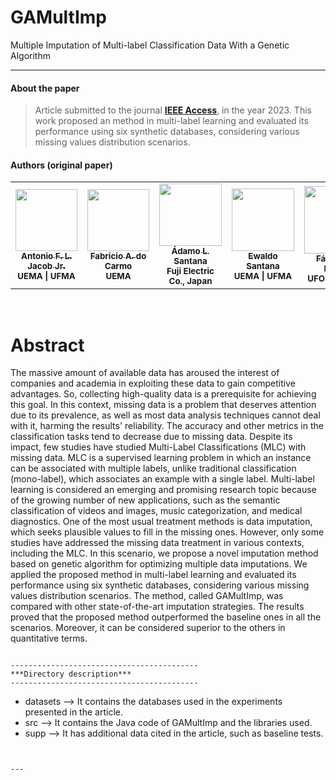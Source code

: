 # GAMultImp
Multiple Imputation of Multi-label Classification Data With a Genetic Algorithm

***
#### **About the paper**
> Article submitted to the journal <a href="https://ieeeaccess.ieee.org/">**IEEE Access**</a>, in the year 2023. This work proposed an method in multi-label learning and evaluated its performance using six synthetic databases, considering various missing values distribution scenarios.


#### **Authors (original paper)**
<table>
  <tr>
    <td align="center"><a href="http://lattes.cnpq.br/4510520291728075"><img style="width: 99px; height:auto;" src="http://servicosweb.cnpq.br/wspessoa/servletrecuperafoto?tipo=1&id=K4125840Z1" width="100px;" alt=""/><br /><sub><b>Antonio F. L. Jacob Jr.</b></sub></a><br /><sub><b>UEMA | UFMA</b></sub></a></td>
    <td align="center"><a href="http://lattes.cnpq.br/5415578583738595"><img style="width: 99px; height:auto;" src="https://servicosweb.cnpq.br/wspessoa/servletrecuperafoto?tipo=1&id=K4367095H1" width="100px;" alt=""/><br /><sub><b>Fabrício A. do Carmo</b></sub></a><br /><sub><b>UEMA</b></sub></a></td>
    <td align="center"><a href="http://lattes.cnpq.br/4073088744952858"><img style="width: 100px; height:auto;" src="https://lincproguema.com/misc/adamo.png" width="100px;" alt=""/><br /><sub><b>Ádamo L. Santana</b></sub></a><br /><sub><b> Fuji Electric Co., Japan</b></sub></a></td>
    <td align="center"><a href="http://lattes.cnpq.br/0660692009750374"><img style="width: 100px; height:auto;" src="http://servicosweb.cnpq.br/wspessoa/servletrecuperafoto?tipo=1&id=K4509325E9" width="110px;" alt=""/><br /><sub><b>Ewaldo Santana</b></sub></a><br /><sub><b>UEMA | UFMA</b></sub></a></td>
    <td align="center"><a href="http://lattes.cnpq.br/8320014491229434"><img style="width: 108px; height:auto;" src="http://servicosweb.cnpq.br/wspessoa/servletrecuperafoto?tipo=1&id=K4450672H1" width="100px;" alt=""/><br /><sub><b>Fábio M. F. Lobato</b></sub></a><br /><sub><b>UFOPA | UEMA</b></sub></a></td>
  </tr>
<table>
  
  
<br>

# Abstract

The massive amount of available data has aroused the interest of companies and academia in exploiting these data to gain competitive advantages. So, collecting high-quality data is a prerequisite for achieving this goal. In this context, missing data is a problem that deserves attention due to its prevalence, as well as most data analysis techniques cannot deal with it, harming the results' reliability. The accuracy and other metrics in the classification tasks tend to decrease due to missing data. Despite its impact, few studies have studied Multi-Label Classifications (MLC) with missing data. MLC is a supervised learning problem in which an instance can be associated with multiple labels, unlike traditional classification (mono-label), which associates an example with a single label. Multi-label learning is considered an emerging and promising research topic because of the growing number of new applications, such as the semantic classification of videos and images, music categorization, and medical diagnostics. One of the most usual treatment methods is data imputation, which seeks plausible values to fill in the missing ones. However, only some studies have addressed the missing data treatment in various contexts, including the MLC. In this scenario, we propose a novel imputation method based on genetic algorithm for optimizing multiple data imputations. We applied the proposed method in multi-label learning and evaluated its performance using six synthetic databases, considering various missing values distribution scenarios. The method, called GAMultImp, was compared with other state-of-the-art imputation strategies. The results proved that the proposed method outperformed the baseline ones in all the scenarios. Moreover, it can be considered superior to the others in quantitative terms.

~~~

------------------------------------------
***Directory description***
------------------------------------------
~~~

- datasets      --> It contains the databases used in the experiments presented in the article.
- src          --> It contains the Java code of GAMultImp and the libraries used.
- supp          --> It has additional data cited in the article, such as baseline tests.
  
~~~
  
  
---
